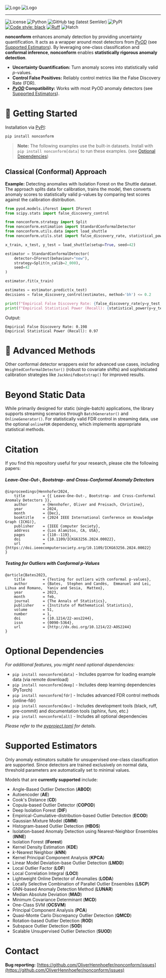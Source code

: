 ![Logo](./docs/img/banner_dark.png#gh-dark-mode-only)
![Logo](./docs/img/banner_light.png#gh-light-mode-only)

---

![License](https://img.shields.io/github/license/OliverHennhoefer/nonconform)
![Python](https://img.shields.io/badge/python-3.12%2B-blue)
![GitHub tag (latest SemVer)](https://img.shields.io/github/v/tag/OliverHennhoefer/nonconform)
![PyPI](https://img.shields.io/pypi/v/nonconform)
[![Code style: black](https://img.shields.io/badge/code%20style-black-000000.svg)](https://github.com/psf/black)
[![Ruff](https://img.shields.io/badge/linting-ruff-%23FFA500)](https://github.com/astral-sh/ruff)
![Hatch](https://img.shields.io/badge/build-hatch-FF69B4)




**nonconform** enhances anomaly detection by providing uncertainty quantification. It acts as a wrapper around most detectors from [*PyOD*](https://pyod.readthedocs.io/en/latest/) (see [Supported Estimators](#supported-estimators)). By leveraging one-class classification and **conformal inference**, **nonconform** enables **statistically rigorous anomaly detection**.

*   **Uncertainty Quantification:** Turn anomaly scores into statistically valid _p_-values.
*   **Control False Positives:** Reliably control metrics like the False Discovery Rate (FDR).
*   **[*PyOD*](https://pyod.readthedocs.io/en/latest/) Compatibility:** Works with most PyOD anomaly detectors (see [Supported Estimators](#supported-estimators)).

# :hatching_chick: Getting Started

Installation via [PyPI](https://pypi.org/project/nonconform/):
```sh
pip install nonconform
```

> **Note:** The following examples use the built-in datasets. Install with `pip install nonconform[data]` to run these examples. (see [Optional Dependencies](#optional-dependencies))


## Classical (Conformal) Approach

**Example:** Detecting anomalies with Isolation Forest on the Shuttle dataset. The approach splits data for calibration, trains the model, then converts anomaly scores to statistically valid p-values by comparing test scores against the calibration distribution.

```python
from pyod.models.iforest import IForest
from scipy.stats import false_discovery_control

from nonconform.strategy import Split
from nonconform.estimation import StandardConformalDetector
from nonconform.utils.data import load_shuttle
from nonconform.utils.stat import false_discovery_rate, statistical_power

x_train, x_test, y_test = load_shuttle(setup=True, seed=42)

estimator = StandardConformalDetector(
    detector=IForest(behaviour="new"),
    strategy=Split(n_calib=2_000),
    seed=42
)

estimator.fit(x_train)

estimates = estimator.predict(x_test)
decisions = false_discovery_control(estimates, method='bh') <= 0.2

print(f"Empirical False Discovery Rate: {false_discovery_rate(y=y_test, y_hat=decisions)}")
print(f"Empirical Statistical Power (Recall): {statistical_power(y=y_test, y_hat=decisions)}")
```

Output:
```text
Empirical False Discovery Rate: 0.198
Empirical Statistical Power (Recall): 0.97
```

# :hatched_chick: Advanced Methods

Other conformal detector wrappers exist for advanced use cases, including ``WeightedConformalDetector()`` (robust to covariate shifts) and sophisticated calibration strategies like ``JackknifeBootstrap()`` for improved results.


# Beyond Static Data

While primarily designed for static (single-batch) applications, the library supports streaming scenarios through ``BatchGenerator()`` and ``OnlineGenerator()``. For statistically valid FDR control in streaming data, use the optional ``onlineFDR`` dependency, which implements appropriate statistical methods.


# Citation

If you find this repository useful for your research, please cite the following papers:

##### Leave-One-Out-, Bootstrap- and Cross-Conformal Anomaly Detectors
```text
@inproceedings{Hennhofer2024,
	title        = {{ Leave-One-Out-, Bootstrap- and Cross-Conformal Anomaly Detectors }},
	author       = {Hennhofer, Oliver and Preisach, Christine},
	year         = 2024,
	month        = {Dec},
	booktitle    = {2024 IEEE International Conference on Knowledge Graph (ICKG)},
	publisher    = {IEEE Computer Society},
	address      = {Los Alamitos, CA, USA},
	pages        = {110--119},
	doi          = {10.1109/ICKG63256.2024.00022},
	url          = {https://doi.ieeecomputersociety.org/10.1109/ICKG63256.2024.00022}
}
```

##### Testing for Outliers with Conformal p-Values
```text
@article{Bates2023,
	title        = {Testing for outliers with conformal p-values},
	author       = {Bates,  Stephen and Candès,  Emmanuel and Lei,  Lihua and Romano,  Yaniv and Sesia,  Matteo},
	year         = 2023,
	month        = feb,
	journal      = {The Annals of Statistics},
	publisher    = {Institute of Mathematical Statistics},
	volume       = 51,
	number       = 1,
	doi          = {10.1214/22-aos2244},
	issn         = {0090-5364},
	url          = {http://dx.doi.org/10.1214/22-AOS2244}
}
```

# Optional Dependencies

_For additional features, you might need optional dependencies:_
- `pip install nonconform[data]` - Includes pyarrow for loading example data (via remote download)
- `pip install nonconform[deep]` - Includes deep learning dependencies (PyTorch)
- `pip install nonconform[fdr]` - Includes advanced FDR control methods (online-fdr)
- `pip install nonconform[dev]` - Includes development tools (black, ruff, pre-commit) and documentation tools (sphinx, furo, etc.)
- `pip install nonconform[all]` - Includes all optional dependencies

_Please refer to the [pyproject.toml](https://github.com/OliverHennhoefer/nonconform/blob/main/pyproject.toml) for details._

# Supported Estimators

Only anomaly estimators suitable for unsupervised one-class classification are supported. Since detectors are trained exclusively on normal data, threshold parameters are automatically set to minimal values.

Models that are **currently supported** include:

* Angle-Based Outlier Detection (**ABOD**)
* Autoencoder (**AE**)
* Cook's Distance (**CD**)
* Copula-based Outlier Detector (**COPOD**)
* Deep Isolation Forest (**DIF**)
* Empirical-Cumulative-distribution-based Outlier Detection (**ECOD**)
* Gaussian Mixture Model (**GMM**)
* Histogram-based Outlier Detection (**HBOS**)
* Isolation-based Anomaly Detection using Nearest-Neighbor Ensembles (**INNE**)
* Isolation Forest (**IForest**)
* Kernel Density Estimation (**KDE**)
* *k*-Nearest Neighbor (***k*NN**)
* Kernel Principal Component Analysis (**KPCA**)
* Linear Model Deviation-base Outlier Detection (**LMDD**)
* Local Outlier Factor (**LOF**)
* Local Correlation Integral (**LOCI**)
* Lightweight Online Detector of Anomalies (**LODA**)
* Locally Selective Combination of Parallel Outlier Ensembles (**LSCP**)
* GNN-based Anomaly Detection Method (**LUNAR**)
* Median Absolute Deviation (**MAD**)
* Minimum Covariance Determinant (**MCD**)
* One-Class SVM (**OCSVM**)
* Principal Component Analysis (**PCA**)
* Quasi-Monte Carlo Discrepancy Outlier Detection (**QMCD**)
* Rotation-based Outlier Detection (**ROD**)
* Subspace Outlier Detection (**SOD**)
* Scalable Unsupervised Outlier Detection (**SUOD**)

# Contact
**Bug reporting:** [https://github.com/OliverHennhoefer/nonconform/issues](https://github.com/OliverHennhoefer/nonconform/issues)
